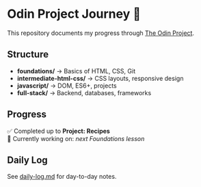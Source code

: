 # Odin Project Journey 🚀

This repository documents my progress through [The Odin Project](https://www.theodinproject.com/).

## Structure
- **foundations/** → Basics of HTML, CSS, Git
- **intermediate-html-css/** → CSS layouts, responsive design
- **javascript/** → DOM, ES6+, projects
- **full-stack/** → Backend, databases, frameworks

## Progress
✅ Completed up to **Project: Recipes**  
📌 Currently working on: *next Foundations lesson*  

## Daily Log
See [daily-log.md](./daily-log.md) for day-to-day notes.
